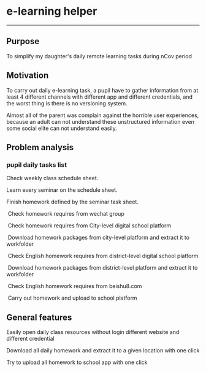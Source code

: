 # e-learning helper

------------------------------------------------------------------

## Purpose

To simplify my daughter's daily remote learning tasks during nCov period

## Motivation

To carry out daily e-learning task, a pupil have to gather information from at least 4 different channels with different app and different credentials, and the worst thing is there is no versioning system. 

Almost all of the parent was complain against the horrible user experiences, because  an adult can not understand these unstructured information  even some social elite can not understand easily.

## Problem analysis

### pupil daily tasks list

Check weekly class schedule sheet.

Learn every seminar on the schedule sheet.

Finish homework defined by the seminar task sheet.

​		Check homework requires from wechat group

​		Check homework requires from City-level digital school platform

​		Download homework packages from city-level platform and extract it to workfolder

​		Check English homework requires from district-level digital school platform

​		Download homework packages from district-level platform and extract it to workfolder

​		Check English homework requires from beishu8.com 

​		Carry out homework and upload to school platform

## General features

Easily open daily class resources without login different website and different credential

Download all daily homework and extract it to a given location with one click

Try to upload all homework to school app with one click

